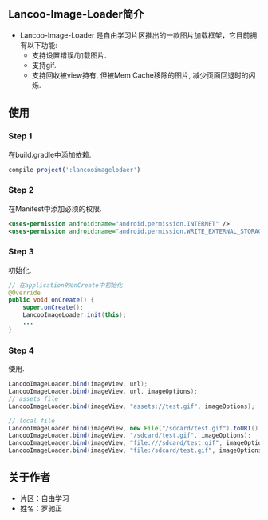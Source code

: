 ## Lancoo-Image-Loader简介

* Lancoo-Image-Loader 是自由学习片区推出的一款图片加载框架，它目前拥有以下功能:
  - 支持设置错误/加载图片.
  - 支持gif.
  - 支持回收被view持有, 但被Mem Cache移除的图片, 减少页面回退时的闪烁.


## 使用

### Step 1

在build.gradle中添加依赖.
```javascript
compile project(':lancooimagelodaer')
```

### Step 2

在Manifest中添加必须的权限.
```xml
<uses-permission android:name="android.permission.INTERNET" />
<uses-permission android:name="android.permission.WRITE_EXTERNAL_STORAGE" />
```
### Step 3

初始化.
```java
// 在application的onCreate中初始化
@Override
public void onCreate() {
    super.onCreate();
    LancooImageLoader.init(this);
    ...
}
```

### Step 4

使用.
```java
LancooImageLoader.bind(imageView, url);
LancooImageLoader.bind(imageView, url, imageOptions);
// assets file
LancooImageLoader.bind(imageView, "assets://test.gif", imageOptions);

// local file
LancooImageLoader.bind(imageView, new File("/sdcard/test.gif").toURI().toString(), imageOptions);
LancooImageLoader.bind(imageView, "/sdcard/test.gif", imageOptions);
LancooImageLoader.bind(imageView, "file:///sdcard/test.gif", imageOptions);
LancooImageLoader.bind(imageView, "file:/sdcard/test.gif", imageOptions);
```

## 关于作者


* 片区：自由学习
* 姓名：罗驰正